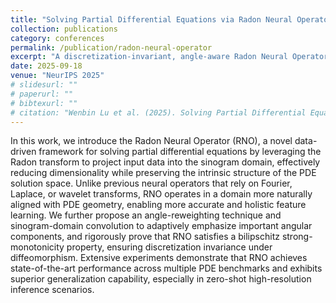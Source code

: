 ```yaml
---
title: "Solving Partial Differential Equations via Radon Neural Operator"
collection: publications
category: conferences
permalink: /publication/radon-neural-operator
excerpt: "A discretization-invariant, angle-aware Radon Neural Operator for PDE solving that achieves state-of-the-art performance."
date: 2025-09-18
venue: "NeurIPS 2025"
# slidesurl: ""
# paperurl: ""
# bibtexurl: ""
# citation: "Wenbin Lu et al. (2025). Solving Partial Differential Equations via Radon Neural Operator. In NeurIPS 2025."
---
```

In this work, we introduce the Radon Neural Operator (RNO), a novel data-driven framework for solving partial differential equations by leveraging the Radon transform to project input data into the sinogram domain, effectively reducing dimensionality while preserving the intrinsic structure of the PDE solution space. Unlike previous neural operators that rely on Fourier, Laplace, or wavelet transforms, RNO operates in a domain more naturally aligned with PDE geometry, enabling more accurate and holistic feature learning. We further propose an angle-reweighting technique and sinogram-domain convolution to adaptively emphasize important angular components, and rigorously prove that RNO satisfies a bilipschitz strong-monotonicity property, ensuring discretization invariance under diffeomorphism. Extensive experiments demonstrate that RNO achieves state-of-the-art performance across multiple PDE benchmarks and exhibits superior generalization capability, especially in zero-shot high-resolution inference scenarios.
